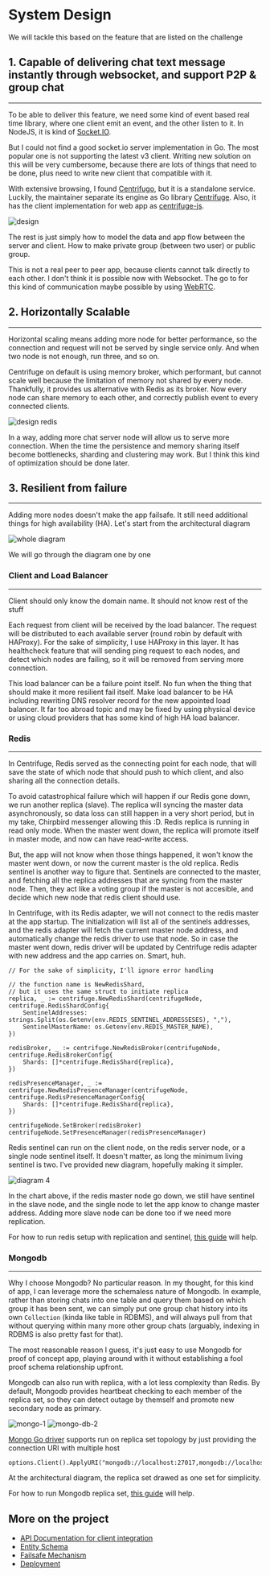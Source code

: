 # System Design 
We will tackle this based on the feature that are listed on the challenge

## 1. Capable of delivering chat text message instantly through websocket, and support P2P & group chat
---


To be able to deliver this feature, we need some kind of event based real time library, where one client emit an event, and the other listen to it. In NodeJS, it is kind of [Socket.IO](https://socket.io/).

But I could not find a good socket.io server implementation in Go. The most popular one is not supporting the latest v3 client. Writing new solution on this will be very cumbersome, because there are lots of things that need to be done, plus need to write new client that compatible with it.

With extensive browsing, I found [Centrifugo](https://centrifugal.github.io/centrifugo/), but it is a standalone service. Luckily, the maintainer separate its engine as Go library [Centrifuge](https://github.com/centrifugal/centrifuge). Also, it has the client implementation for web app as [centrifuge-js](https://github.com/centrifugal/centrifuge-js).

![design](diagram-1.jpg)

The rest is just simply how to model the data and app flow between the server and client. How to make private group (between two user) or public group.

This is not a real peer to peer app, because clients cannot talk directly to each other. I don't think it is possible now with Websocket. The go to for this kind of communication maybe possible by using [WebRTC](https://webrtc.org/).

## 2. Horizontally Scalable
---

Horizontal scaling means adding more node for better performance, so the connection and request will not be served by single service only. And when two node is not enough, run three, and so on.

Centrifuge on default is using memory broker, which performant, but cannot scale well because the limitation of memory not shared by every node. Thankfully, it provides us alternative with Redis as its broker. Now every node can share memory to each other, and correctly publish event to every connected clients.

![design redis](diagram-2.jpg)

In a way, adding more chat server node will allow us to serve more connection. When the time the persistence and memory sharing itself become bottlenecks, sharding and clustering may work. But I think this kind of optimization should be done later.

## 3. Resilient from failure
---

Adding more nodes doesn't make the app failsafe. It still need additional things for high availability (HA). Let's start from the architectural diagram

![whole diagram](diagram-3.jpg)

We will go through the diagram one by one

### Client and Load Balancer
---
Client should only know the domain name. It should not know rest of the stuff

Each request from client will be received by the load balancer. The request will be distributed to each available server (round robin by default with HAProxy). For the sake of simplicity, I use HAProxy in this layer. It has healthcheck feature that will sending ping request to each nodes, and detect which nodes are failing, so it will be removed from serving more connection.

This load balancer can be a failure point itself. No fun when the thing that should make it more resilient fail itself. Make load balancer to be HA including rewriting DNS resolver record for the new appointed load balancer. It far too abroad topic and may be fixed by using physical device or using cloud providers that has some kind of high HA load balancer.

### Redis
---
In Centrifuge, Redis served as the connecting point for each node, that will save the state of which node that should push to which client, and also sharing all the connection details.

To avoid catastrophical failure which will happen if our Redis gone down, we run another replica (slave). The replica will syncing the master data asynchronously, so data loss can still happen in a very short period, but in my take, Chirpbird messenger allowing this :D. Redis replica is running in read only mode. When the master went down, the replica will promote itself in master mode, and now can have read-write access.

But, the app will not know when those things happened, it won't know the master went down, or now the current master is the old replica. Redis sentinel is another way to figure that. Sentinels are connected to the master, and fetching all the replica addresses that are syncing from the master node. Then, they act like a voting group if the master is not accesible, and decide which new node that redis client should use.

In Centrifuge, with its Redis adapter, we will not connect to the redis master at the app startup. The initialization will list all of the sentinels addresses, and the redis adapter will fetch the current master node address, and automatically change the redis driver to use that node. So in case the master went down, redis driver will be updated by Centrifuge redis adapter with new address and the app carries on. Smart, huh.

```
// For the sake of simplicity, I'll ignore error handling

// the function name is NewRedisShard,
// but it uses the same struct to initiate replica
replica, _ := centrifuge.NewRedisShard(centrifugeNode, centrifuge.RedisShardConfig{
    SentinelAddresses:  strings.Split(os.Getenv(env.REDIS_SENTINEL_ADDRESSESES), ","),
    SentinelMasterName: os.Getenv(env.REDIS_MASTER_NAME),
})

redisBroker, _ := centrifuge.NewRedisBroker(centrifugeNode, centrifuge.RedisBrokerConfig{
    Shards: []*centrifuge.RedisShard{replica},
})

redisPresenceManager, _ := centrifuge.NewRedisPresenceManager(centrifugeNode, centrifuge.RedisPresenceManagerConfig{
    Shards: []*centrifuge.RedisShard{replica},
})

centrifugeNode.SetBroker(redisBroker)
centrifugeNode.SetPresenceManager(redisPresenceManager)
```

Redis sentinel can run on the client node, on the redis server node, or a single node sentinel itself. It doesn't matter, as long the minimum living sentinel is two. I've provided new diagram, hopefully making it simpler.

![diagram 4](diagram-4.jpg)

In the chart above, if the redis master node go down, we still have sentinel in the slave node, and the single node to let the app know to change master address. Adding more slave node can be done too if we need more replication.

For how to run redis setup with replication and sentinel, [this guide](https://severalnines.com/database-blog/redis-high-availability-architecture-sentinel) will help. 

### Mongodb
---
Why I choose Mongodb? No particular reason. In my thought, for this kind of app, I can leverage more the schemaless nature of Mongodb. In example, rather than storing chats into one table and query them based on which group it has been sent, we can simply put one group chat history into its own `Collection` (kinda like table in RDBMS), and will always pull from that without querying within many more other group chats (arguably, indexing in RDBMS is also pretty fast for that).

The most reasonable reason I guess, it's just easy to use Mongodb for proof of concept app, playing around with it without establishing a fool proof schema relationship upfront.

Mongodb can also run with replica, with a lot less complexity than Redis. By default, Mongodb provides heartbeat checking to each member of the replica set, so they can detect outage by themself and promote new secondary node as primary.

![mongo-1](mongo-1.jpg)
![mongo-db-2](mongodb-2.png)

[Mongo Go driver](https://github.com/mongodb/mongo-go-driver) supports run on replica set topology by just providing the connection URI with multiple host
```
options.Client().ApplyURI("mongodb://localhost:27017,mongodb://localhost:27018")
```

At the architectural diagram, the replica set drawed as one set for simplicity.

For how to run Mongodb replica set, [this guide](https://docs.mongodb.com/manual/tutorial/deploy-replica-set/) will help.

## More on the project
- [API Documentation for client integration](API.md)
- [Entity Schema](schema.md)
- [Failsafe Mechanism](failsafe.md)
- [Deployment](deployment.md)
